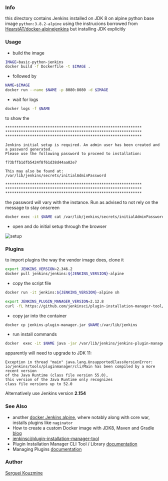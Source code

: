 ### Info

this directory contains Jenkins installed on JDK 8 on alpine python base image `python:3.8.2-alpine` using the instrucions borrowed from
[HearstAT/docker-alpinejenkins](https://github.com/HearstAT/docker-alpinejenkins) but installing JDK explicitly

### Usage
* build the image

```sh
IMAGE=basic-python-jenkins
docker build -f Dockerfile -t $IMAGE .
```
* followed by
```sh
NAME=$IMAGE
docker run --name $NAME -p 8080:8080 -d $IMAGE
```
* wait for logs
```sh
docker logs -f $NAME
```
to show the
```text
*************************************************************
*************************************************************
*************************************************************

Jenkins initial setup is required. An admin user has been created and a password generated.
Please use the following password to proceed to installation:

f73bffb1dfb5424f8f61d38d44aa02e7

This may also be found at: /var/lib/jenkins/secrets/initialAdminPassword

*************************************************************
*************************************************************
*************************************************************
```

the password will vary with the instance. Run as advised to not rely on the message to stay onscreen

```sh
docker exec -it $NAME cat /var/lib/jenkins/secrets/initialAdminPassword
```

* open and do initial setup through the browser

![setup](https://github.com/sergueik/springboot_study/blob/master/basic-python-jenkins/screenshots/capture-jenkins-start.png)
### Plugins

to import plugins the way the vendor image does, clone it

```sh
export JENKINS_VERSION=2.346.2
docker pull jenkins/jenkins:${JENKINS_VERSION}-alpine
```

* copy the script file
```sh
docker run -it jenkins:${JENKINS_VERSION}-alpine sh
```

```sh
export JENKINS_PLUGIN_MANAGER_VERSION=2.12.8
curl -fL https://github.com/jenkinsci/plugin-installation-manager-tool/releases/download/${JENKINS_PLUGIN_MANAGER_VERSION}/jenkins-plugin-manager-${JENKINS_PLUGIN_MANAGER_VERSION}.jar -o jenkins-plugin-manager.jar
```
* copy jar into the container
```sh
docker cp jenkins-plugin-manager.jar $NAME:/var/lib/jenkins
```
* run install commands
```sh
docker  exec -it $NAME java -jar /var/lib/jenkins/jenkins-plugin-manager.jar --war /usr/share/jenkins/jenkins.war --plugins naginator-plugin
```

apparently will need to upgrade to JDK 11:
```text
Exception in thread "main" java.lang.UnsupportedClassVersionError: 
io/jenkins/tools/pluginmanager/cli/Main has been compiled by a more recent version
of the Java Runtime (class file version 55.0), 
this version of the Java Runtime only recognizes 
class file versions up to 52.0
```

Alternatively use Jenkins version __2.154__

### See Also

  * another [docker Jenkins alpine](https://github.com/liatrio/alpine-jenkins), where notably along with core war, installs plugins like `naginator`
  * How to create a custom Docker image with JDK8, Maven and Gradle [blog](https://medium.com/@migueldoctor/how-to-create-a-custom-docker-image-with-jdk8-maven-and-gradle-ddc90f41cee4)
  * [jenkinsci/plugin-installation-manager-tool](https://github.com/jenkinsci/plugin-installation-manager-tool)
  * Plugin Installation Manager CLI Tool / Library  [documentation](https://www.jenkins.io/projects/gsoc/2019/plugin-installation-manager-tool-cli/)
  * Managing Plugins [documentation](https://www.jenkins.io/doc/book/managing/plugins/)


### Author
[Serguei Kouzmine](kouzmine_serguei@yahoo.com)
